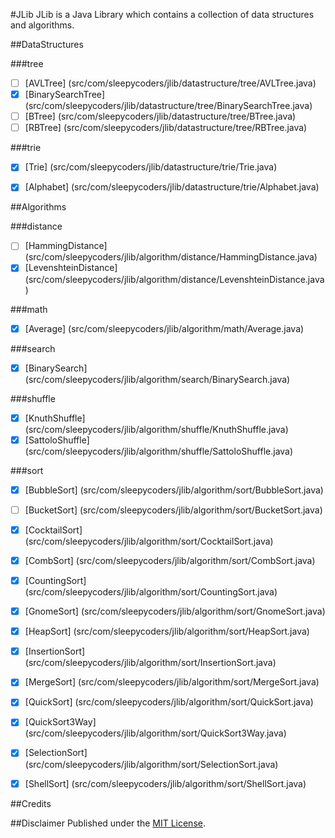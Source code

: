 #JLib
JLib is a Java Library which contains a collection of data structures and algorithms.


##DataStructures

###tree
- [ ] [AVLTree] (src/com/sleepycoders/jlib/datastructure/tree/AVLTree.java)
- [X] [BinarySearchTree] (src/com/sleepycoders/jlib/datastructure/tree/BinarySearchTree.java)
- [ ] [BTree] (src/com/sleepycoders/jlib/datastructure/tree/BTree.java)
- [ ] [RBTree] (src/com/sleepycoders/jlib/datastructure/tree/RBTree.java)

###trie
- [X] [Trie] (src/com/sleepycoders/jlib/datastructure/trie/Trie.java)
- [X] [Alphabet] (src/com/sleepycoders/jlib/datastructure/trie/Alphabet.java)


##Algorithms

###distance
- [ ] [HammingDistance] (src/com/sleepycoders/jlib/algorithm/distance/HammingDistance.java)
- [X] [LevenshteinDistance] (src/com/sleepycoders/jlib/algorithm/distance/LevenshteinDistance.java)

###math
- [X] [Average] (src/com/sleepycoders/jlib/algorithm/math/Average.java)

###search
- [X] [BinarySearch] (src/com/sleepycoders/jlib/algorithm/search/BinarySearch.java)

###shuffle
- [X] [KnuthShuffle] (src/com/sleepycoders/jlib/algorithm/shuffle/KnuthShuffle.java)
- [X] [SattoloShuffle] (src/com/sleepycoders/jlib/algorithm/shuffle/SattoloShuffle.java)

###sort
- [X] [BubbleSort] (src/com/sleepycoders/jlib/algorithm/sort/BubbleSort.java)
- [ ] [BucketSort] (src/com/sleepycoders/jlib/algorithm/sort/BucketSort.java)
- [X] [CocktailSort] (src/com/sleepycoders/jlib/algorithm/sort/CocktailSort.java)
- [X] [CombSort] (src/com/sleepycoders/jlib/algorithm/sort/CombSort.java)
- [X] [CountingSort] (src/com/sleepycoders/jlib/algorithm/sort/CountingSort.java)
- [X] [GnomeSort] (src/com/sleepycoders/jlib/algorithm/sort/GnomeSort.java)
- [X] [HeapSort] (src/com/sleepycoders/jlib/algorithm/sort/HeapSort.java)
- [X] [InsertionSort] (src/com/sleepycoders/jlib/algorithm/sort/InsertionSort.java)
- [X] [MergeSort] (src/com/sleepycoders/jlib/algorithm/sort/MergeSort.java)
- [X] [QuickSort] (src/com/sleepycoders/jlib/algorithm/sort/QuickSort.java)
- [X] [QuickSort3Way] (src/com/sleepycoders/jlib/algorithm/sort/QuickSort3Way.java)
- [X] [SelectionSort] (src/com/sleepycoders/jlib/algorithm/sort/SelectionSort.java)
- [X] [ShellSort] (src/com/sleepycoders/jlib/algorithm/sort/ShellSort.java)


##Credits


##Disclaimer
Published under the [MIT License](LICENSE).